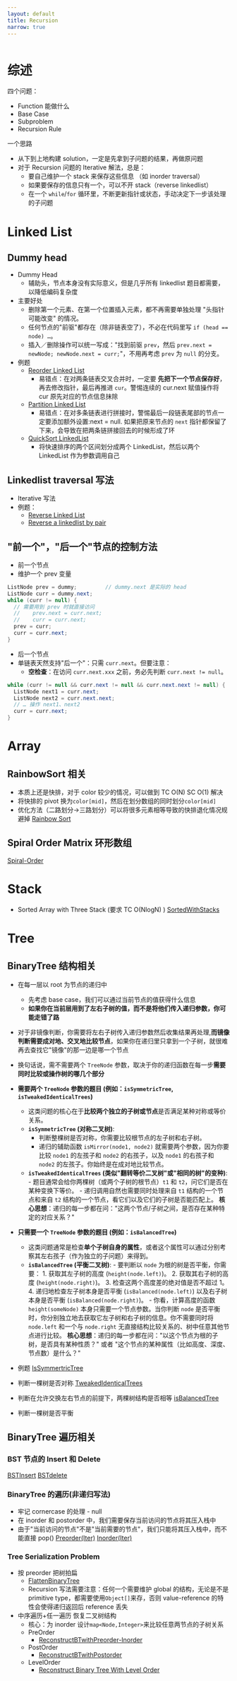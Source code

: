 ```yaml
---
layout: default
title: Recursion
narrow: true
---
```


```table-of-contents

```

# 综述

四个问题：

- Function 能做什么
- Base Case
- Subproblem
- Recursion Rule

一个思路

- 从下到上地构建 solution，一定是先拿到子问题的结果，再做原问题
- 对于 Recursion 问题的 Iterative 解法，总是：
  - 要自己维护一个 stack 来保存这些信息 （如 inorder traversal）
  - 如果要保存的信息只有一个，可以不开 stack（reverse linkedlist）
  - 在一个 `while`/`for` 循环里，不断更新指针或状态，手动决定下一步该处理的子问题

# Linked List

## Dummy head

- Dummy Head
  - 辅助头，节点本身没有实际意义，但是几乎所有 linkedlist 题目都需要，以降低编码复杂度
- 主要好处
  - 删除第一个元素、在第一个位置插入元素，都不再需要单独处理 "头指针可能改变" 的情况。
  - 任何节点的"前驱"都存在（除非链表空了），不必在代码里写 `if (head == node) …`。
  - 插入／删除操作可以统一写成："找到前驱 `prev`，然后 `prev.next = newNode; newNode.next = curr;`"，不用再考虑 `prev` 为 `null` 的分支。
- 例题
  - [Reorder Linked List](/algorithmn-notes/Reorder-Linked-List.html)
    - 易错点：在对两条链表交叉合并时，一定要 **先把下一个节点保存好**，再去修改指针，最后再推进 `cur`。警惕连续的 cur.next 赋值操作将 cur 原先对应的节点信息抹除
  - [Partition Linked List](/algorithmn-notes/Partition-Linked-List.html)
    - 易错点：在对多条链表进行拼接时，警惕最后一段链表尾部的节点一定要添加额外设置:next = null. 如果把原来节点的 `next` 指针都保留了下来，会导致在把两条链拼接回去的时候形成了环
  - [QuickSort LinkedList](/algorithmn-notes/QuickSort-LinkedList.html)
    - 将快速排序的两个区间划分成两个 LinkedList，然后以两个 LinkedList 作为参数调用自己

## Linkedlist traversal 写法

- Iterative 写法
- 例题：
  - [Reverse Linked List](/algorithmn-notes/Reverse-Linked-List.html)
  - [Reverse a linkedlist by pair](/algorithmn-notes/Reverse-a-linkedlist-by-pair.html)

## "前一个"，"后一个"节点的控制方法

- 前一个节点
- 维护一个 prev 变量

```java
ListNode prev = dummy;         // dummy.next 是实际的 head
ListNode curr = dummy.next;
while (curr != null) {
  // 需要用到 prev 时就直接访问
  //    prev.next = curr.next;
  //    curr = curr.next;
  prev = curr;
  curr = curr.next;
}
```

- 后一个节点
- 单链表天然支持"后一个"：只需 `curr.next`。但要注意：
  - **空检查**：在访问 `curr.next.xxx` 之前，务必先判断 `curr.next != null`。

```java
while (curr != null && curr.next != null && curr.next.next != null) {
  ListNode next1 = curr.next;
  ListNode next2 = curr.next.next;
  // … 操作 next1、next2
  curr = curr.next;
}
```

# Array

## RainbowSort 相关

- 本质上还是快排，对于 color 较少的情况，可以做到 TC O(N) SC O(1) 解决
- 将快排的 pivot 换为`color[mid]`，然后在划分数组的同时划分`color[mid]`
- 优化方法（二路划分->三路划分）可以将很多元素相等导致的快排退化情况规避掉
  [Rainbow Sort](/algorithmn-notes/Rainbow-Sort.html)

## Spiral Order Matrix 环形数组

[Spiral-Order](/algorithmn-notes/Spiral-Order.html)

# Stack

- Sorted Array with Three Stack (要求 TC O(NlogN) )
  [SortedWithStacks](/algorithmn-notes/SortedWithStacks.html)

# Tree

## BinaryTree 结构相关

- 在每一层以 root 为节点的递归中
  - 先考虑 base case，我们可以通过当前节点的值获得什么信息
  - **如果你在当前层用到了左右子树的值，而不是将他们传入递归参数，你可能走错了路**
- 对于非镜像判断，你需要将左右子树传入递归参数然后收集结果再处理,**而镜像判断需要成对地、交叉地比较节点**，如果你在递归里只拿到一个子树，就很难再去查找它"镜像"的那一边是哪一个节点
- 换句话说，需不需要两个 `TreeNode` 参数，取决于你的递归函数在每一步**需要同时比较或操作树的哪几个部分**
- **需要两个 `TreeNode` 参数的题目 (例如：`isSymmetricTree`, `isTweakedIdenticalTrees`)**
  - 这类问题的核心在于**比较两个独立的子树或节点**是否满足某种对称或等价关系。
  - **`isSymmetricTree` (对称二叉树)**:
    - 判断整棵树是否对称，你需要比较根节点的左子树和右子树。
    - 递归的辅助函数 `isMirror(node1, node2)` 就需要两个参数，因为你要比较 `node1` 的左孩子和 `node2` 的右孩子，以及 `node1` 的右孩子和 `node2` 的左孩子。你始终是在成对地比较节点。
  - **`isTweakedIdenticalTrees` (类似"翻转等价二叉树"或"相同的树"的变种)**: - 题目通常会给你两棵树（或两个子树的根节点）`t1` 和 `t2`，问它们是否在某种变换下等价。 - 递归调用自然也需要同时处理来自 `t1` 结构的一个节点和来自 `t2` 结构的一个节点，看它们以及它们的子树是否能匹配上。
    **核心思想**：递归的每一步都在问："这两个节点/子树之间，是否存在某种特定的对应关系？"
- **只需要一个 `TreeNode` 参数的题目 (例如：`isBalancedTree`)**

  - 这类问题通常是检查**单个子树自身的属性**，或者这个属性可以通过分别考察其左右孩子（作为独立的子问题）来得到。
  - **`isBalancedTree` (平衡二叉树)**: - 要判断以 `node` 为根的树是否平衡，你需要： 1. 获取其左子树的高度 (`height(node.left)`)。 2. 获取其右子树的高度 (`height(node.right)`)。 3. 检查这两个高度差的绝对值是否不超过 1。 4. 递归地检查左子树本身是否平衡 (`isBalanced(node.left)`) 以及右子树本身是否平衡 (`isBalanced(node.right)`)。 - 你看，计算高度的函数 `height(someNode)` 本身只需要一个节点参数。当你判断 `node` 是否平衡时，你分别独立地去获取它左子树和右子树的信息。你不需要同时将 `node.left` 和一个与 `node.right` 无直接结构比较关系的、树中任意其他节点进行比较。
    **核心思想**：递归的每一步都在问："以这个节点为根的子树，是否具有某种性质？" 或者 "这个节点的某种属性（比如高度、深度、节点数）是什么？"

- 例题
  [IsSymmertricTree](/algorithmn-notes/IsSymmertricTree.html)
- 判断一棵树是否对称
  [TweakedIdenticalTrees](/algorithmn-notes/TweakedIdenticalTrees.html)
- 判断在允许交换左右节点的前提下，两棵树结构是否相等
  [isBalancedTree](/algorithmn-notes/isBalancedTree.html)
- 判断一棵树是否平衡

## BinaryTree 遍历相关

### BST 节点的 Insert 和 Delete

[BSTInsert](/algorithmn-notes/BSTInsert.html)
[BSTdelete](/algorithmn-notes/BSTdelete.html)

### BinaryTree 的遍历(非递归写法)

- 牢记 cornercase 的处理 - null
- 在 inorder 和 postorder 中，我们需要保存当前访问的节点将其压入栈中
- 由于"当前访问的节点"不是"当前需要的节点"，我们只能将其压入栈中，而不能直接 pop()
  [Preorder(Iter)](</algorithmn-notes/Preorder(Iter).html>)
  [Inorder(Iter)](</algorithmn-notes/Inorder(Iter).html>)

### Tree Serialization Problem

- 按 preorder 把树拍扁
  - [FlattenBinaryTree](/algorithmn-notes/FlattenBinaryTree.html)
  - Recursion 写法需要注意：任何一个需要维护 global 的结构，无论是不是 primitive type，都需要使用`Object[]`来存，否则 value-reference 的特性会使得递归返回后 reference 丢失
- 中序遍历+任一遍历 恢复二叉树结构
  - 核心：为 inorder 设计`map<Node,Integer>`来比较任意两节点的子树关系
  - PreOrder
    - [ReconstructBTwithPreorder-Inorder](/algorithmn-notes/ReconstructBTwithPreorder-Inorder.html)
  - PostOrder
    - [ReconstructBTwithPostorder](/algorithmn-notes/ReconstructBTwithPostorder.html)
  - LevelOrder
    - [Reconstruct Binary Tree With Level Order](/algorithmn-notes/Reconstruct-Binary-Tree-With-Level-Order.html)
